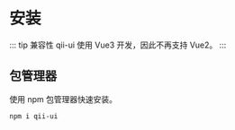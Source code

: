 # 安装
::: tip 兼容性
qii-ui 使用 Vue3 开发，因此不再支持 Vue2。
:::

## 包管理器
使用 npm 包管理器快速安装。
```bash
npm i qii-ui
```
